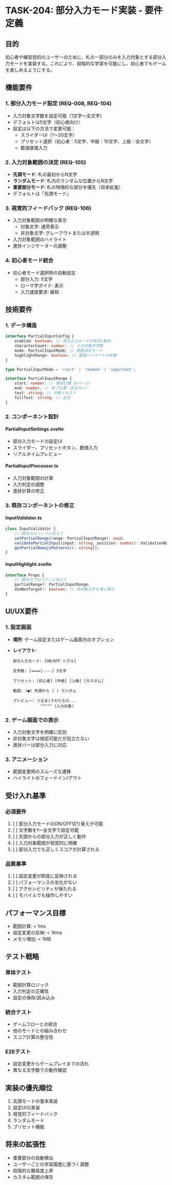 # TASK-204: 部分入力モード実装 - 要件定義

## 目的

初心者や練習目的のユーザーのために、札の一部分のみを入力対象とする部分入力モードを実装する。これにより、段階的な学習を可能にし、初心者でもゲームを楽しめるようにする。

## 機能要件

### 1. 部分入力モード設定 (REQ-008, REQ-104)

- 入力対象文字数を設定可能（1文字～全文字）
- デフォルトは5文字（初心者向け）
- 設定は以下の方法で変更可能：
  - スライダーUI（1～20文字）
  - プリセット選択（初心者：5文字、中級：10文字、上級：全文字）
  - 数値直接入力

### 2. 入力対象範囲の決定 (REQ-105)

- **先頭モード**: 札の最初からN文字
- **ランダムモード**: 札内のランダムな位置からN文字
- **重要部分モード**: 札の特徴的な部分を優先（将来拡張）
- デフォルトは「先頭モード」

### 3. 視覚的フィードバック (REQ-106)

- 入力対象範囲の明確な表示
  - 対象文字: 通常表示
  - 非対象文字: グレーアウトまたは半透明
- 入力対象範囲のハイライト
- 進捗インジケーターの調整

### 4. 初心者モード統合

- 初心者モード選択時の自動設定
  - 部分入力: 5文字
  - ローマ字ガイド: 表示
  - 入力速度要求: 緩和

## 技術要件

### 1. データ構造

```typescript
interface PartialInputConfig {
	enabled: boolean; // 部分入力モードの有効/無効
	characterCount: number; // 入力対象文字数
	mode: PartialInputMode; // 範囲決定モード
	highlightRange: boolean; // 範囲ハイライトの有無
}

type PartialInputMode = 'start' | 'random' | 'important';

interface PartialInputRange {
	start: number; // 開始位置（0ベース）
	end: number; // 終了位置（含まない）
	text: string; // 対象テキスト
	fullText: string; // 全文
}
```

### 2. コンポーネント設計

#### PartialInputSettings.svelte

- 部分入力モードの設定UI
- スライダー、プリセットボタン、数値入力
- リアルタイムプレビュー

#### PartialInputProcessor.ts

- 入力対象範囲の計算
- 入力判定の調整
- 進捗計算の修正

### 3. 既存コンポーネントの修正

#### InputValidator.ts

```typescript
class InputValidator {
	// 既存のメソッドに加えて
	setPartialRange(range: PartialInputRange): void;
	validatePartialInput(input: string, position: number): ValidationResult;
	getPartialRomajiPatterns(): string[];
}
```

#### InputHighlight.svelte

```typescript
interface Props {
	// 既存のプロパティに加えて
	partialRange?: PartialInputRange;
	dimNonTarget?: boolean; // 非対象文字を薄く表示
}
```

## UI/UX要件

### 1. 設定画面

- **場所**: ゲーム設定またはゲーム画面内のオプション
- **レイアウト**:

  ```
  部分入力モード: [ON/OFF トグル]

  文字数: [====|----] 5文字

  プリセット: [初心者] [中級] [上級] [カスタム]

  範囲: (●) 先頭から ( ) ランダム

  プレビュー: つるま|うかたちの...
              ^^^^^ (入力対象)
  ```

### 2. ゲーム画面での表示

- 入力対象文字を明確に区別
- 非対象文字は視認可能だが目立たない
- 進捗バーは部分入力に対応

### 3. アニメーション

- 範囲変更時のスムーズな遷移
- ハイライトのフェードイン/アウト

## 受け入れ基準

### 必須要件

1. [ ] 部分入力モードのON/OFF切り替えが可能
2. [ ] 文字数を1～全文字で設定可能
3. [ ] 先頭からの部分入力が正しく動作
4. [ ] 入力対象範囲が視覚的に明確
5. [ ] 部分入力でも正しくスコアが計算される

### 品質基準

1. [ ] 設定変更が即座に反映される
2. [ ] パフォーマンスの劣化がない
3. [ ] アクセシビリティが保たれる
4. [ ] モバイルでも操作しやすい

## パフォーマンス目標

- 範囲計算: < 1ms
- 設定変更の反映: < 16ms
- メモリ増加: < 1MB

## テスト戦略

### 単体テスト

- 範囲計算ロジック
- 入力判定の正確性
- 設定の保存/読み込み

### 統合テスト

- ゲームフローとの統合
- 他のモードとの組み合わせ
- スコア計算の整合性

### E2Eテスト

- 設定変更からゲームプレイまでの流れ
- 異なる文字数での動作確認

## 実装の優先順位

1. 先頭モードの基本実装
2. 設定UIの実装
3. 視覚的フィードバック
4. ランダムモード
5. プリセット機能

## 将来の拡張性

- 重要部分の自動検出
- ユーザーごとの学習履歴に基づく調整
- 段階的な難易度上昇
- カスタム範囲の保存
